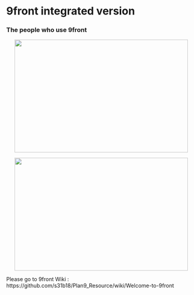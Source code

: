 # 9front integrated version 
<h3>The people who use 9front</h3>
<p align="center">
  <img width="460" height="300" src="http://fqa.9front.org/sweat.gif">
</p>
<p align="center">
  <img width="460" height="300" src="http://fqa.9front.org/giveup1.jpg">
</p>
Please go to 9front Wiki : https://github.com/s31b18/Plan9_Resource/wiki/Welcome-to-9front
  

